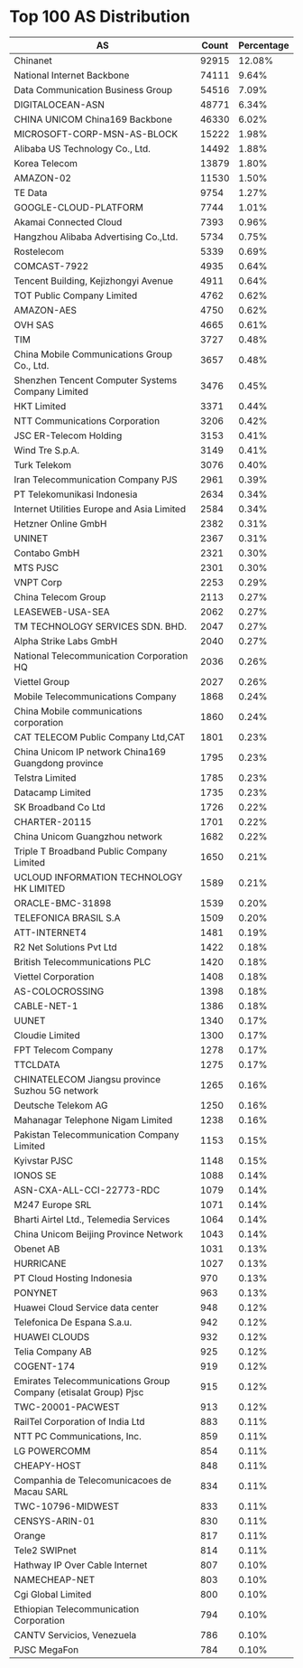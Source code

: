 # Top 100 AS Distribution
| AS | Count | Percentage |
|----|----|----|
| Chinanet | 92915 | 12.08% |
| National Internet Backbone | 74111 | 9.64% |
| Data Communication Business Group | 54516 | 7.09% |
| DIGITALOCEAN-ASN | 48771 | 6.34% |
| CHINA UNICOM China169 Backbone | 46330 | 6.02% |
| MICROSOFT-CORP-MSN-AS-BLOCK | 15222 | 1.98% |
| Alibaba US Technology Co., Ltd. | 14492 | 1.88% |
| Korea Telecom | 13879 | 1.80% |
| AMAZON-02 | 11530 | 1.50% |
| TE Data | 9754 | 1.27% |
| GOOGLE-CLOUD-PLATFORM | 7744 | 1.01% |
| Akamai Connected Cloud | 7393 | 0.96% |
| Hangzhou Alibaba Advertising Co.,Ltd. | 5734 | 0.75% |
| Rostelecom | 5339 | 0.69% |
| COMCAST-7922 | 4935 | 0.64% |
| Tencent Building, Kejizhongyi Avenue | 4911 | 0.64% |
| TOT Public Company Limited | 4762 | 0.62% |
| AMAZON-AES | 4750 | 0.62% |
| OVH SAS | 4665 | 0.61% |
| TIM | 3727 | 0.48% |
| China Mobile Communications Group Co., Ltd. | 3657 | 0.48% |
| Shenzhen Tencent Computer Systems Company Limited | 3476 | 0.45% |
| HKT Limited | 3371 | 0.44% |
| NTT Communications Corporation | 3206 | 0.42% |
| JSC ER-Telecom Holding | 3153 | 0.41% |
| Wind Tre S.p.A. | 3149 | 0.41% |
| Turk Telekom | 3076 | 0.40% |
| Iran Telecommunication Company PJS | 2961 | 0.39% |
| PT Telekomunikasi Indonesia | 2634 | 0.34% |
| Internet Utilities Europe and Asia Limited | 2584 | 0.34% |
| Hetzner Online GmbH | 2382 | 0.31% |
| UNINET | 2367 | 0.31% |
| Contabo GmbH | 2321 | 0.30% |
| MTS PJSC | 2301 | 0.30% |
| VNPT Corp | 2253 | 0.29% |
| China Telecom Group | 2113 | 0.27% |
| LEASEWEB-USA-SEA | 2062 | 0.27% |
| TM TECHNOLOGY SERVICES SDN. BHD. | 2047 | 0.27% |
| Alpha Strike Labs GmbH | 2040 | 0.27% |
| National Telecommunication Corporation HQ | 2036 | 0.26% |
| Viettel Group | 2027 | 0.26% |
| Mobile Telecommunications Company | 1868 | 0.24% |
| China Mobile communications corporation | 1860 | 0.24% |
| CAT TELECOM Public Company Ltd,CAT | 1801 | 0.23% |
| China Unicom IP network China169 Guangdong province | 1795 | 0.23% |
| Telstra Limited | 1785 | 0.23% |
| Datacamp Limited | 1735 | 0.23% |
| SK Broadband Co Ltd | 1726 | 0.22% |
| CHARTER-20115 | 1701 | 0.22% |
| China Unicom Guangzhou network | 1682 | 0.22% |
| Triple T Broadband Public Company Limited | 1650 | 0.21% |
| UCLOUD INFORMATION TECHNOLOGY HK LIMITED | 1589 | 0.21% |
| ORACLE-BMC-31898 | 1539 | 0.20% |
| TELEFONICA BRASIL S.A | 1509 | 0.20% |
| ATT-INTERNET4 | 1481 | 0.19% |
| R2 Net Solutions Pvt Ltd | 1422 | 0.18% |
| British Telecommunications PLC | 1420 | 0.18% |
| Viettel Corporation | 1408 | 0.18% |
| AS-COLOCROSSING | 1398 | 0.18% |
| CABLE-NET-1 | 1386 | 0.18% |
| UUNET | 1340 | 0.17% |
| Cloudie Limited | 1300 | 0.17% |
| FPT Telecom Company | 1278 | 0.17% |
| TTCLDATA | 1275 | 0.17% |
| CHINATELECOM Jiangsu province Suzhou 5G network | 1265 | 0.16% |
| Deutsche Telekom AG | 1250 | 0.16% |
| Mahanagar Telephone Nigam Limited | 1238 | 0.16% |
| Pakistan Telecommunication Company Limited | 1153 | 0.15% |
| Kyivstar PJSC | 1148 | 0.15% |
| IONOS SE | 1088 | 0.14% |
| ASN-CXA-ALL-CCI-22773-RDC | 1079 | 0.14% |
| M247 Europe SRL | 1071 | 0.14% |
| Bharti Airtel Ltd., Telemedia Services | 1064 | 0.14% |
| China Unicom Beijing Province Network | 1043 | 0.14% |
| Obenet AB | 1031 | 0.13% |
| HURRICANE | 1027 | 0.13% |
| PT Cloud Hosting Indonesia | 970 | 0.13% |
| PONYNET | 963 | 0.13% |
| Huawei Cloud Service data center | 948 | 0.12% |
| Telefonica De Espana S.a.u. | 942 | 0.12% |
| HUAWEI CLOUDS | 932 | 0.12% |
| Telia Company AB | 925 | 0.12% |
| COGENT-174 | 919 | 0.12% |
| Emirates Telecommunications Group Company (etisalat Group) Pjsc | 915 | 0.12% |
| TWC-20001-PACWEST | 913 | 0.12% |
| RailTel Corporation of India Ltd | 883 | 0.11% |
| NTT PC Communications, Inc. | 859 | 0.11% |
| LG POWERCOMM | 854 | 0.11% |
| CHEAPY-HOST | 848 | 0.11% |
| Companhia de Telecomunicacoes de Macau SARL | 834 | 0.11% |
| TWC-10796-MIDWEST | 833 | 0.11% |
| CENSYS-ARIN-01 | 830 | 0.11% |
| Orange | 817 | 0.11% |
| Tele2 SWIPnet | 814 | 0.11% |
| Hathway IP Over Cable Internet | 807 | 0.10% |
| NAMECHEAP-NET | 803 | 0.10% |
| Cgi Global Limited | 800 | 0.10% |
| Ethiopian Telecommunication Corporation | 794 | 0.10% |
| CANTV Servicios, Venezuela | 786 | 0.10% |
| PJSC MegaFon | 784 | 0.10% |
